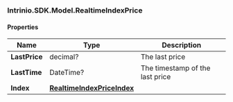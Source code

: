 [//]: # (CLASS:Intrinio.SDK.Model.RealtimeIndexPrice)

[//]: # (KIND:object)

### Intrinio.SDK.Model.RealtimeIndexPrice
#### Properties

[//]: # (START_DEFINITION)

Name | Type | Description
------------ | ------------- | -------------
**LastPrice** | decimal? | The last price &nbsp;
**LastTime** | DateTime? | The timestamp of the last price &nbsp;
**Index** | [**RealtimeIndexPriceIndex**](RealtimeIndexPriceIndex.md) |  &nbsp;

[//]: # (END_DEFINITION)


[//]: # (CONTAINED_CLASS:Intrinio.SDK.Model.RealtimeIndexPriceIndex)


